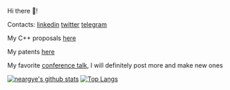 Hi there 👋!

Сontacts: [linkedin](https://www.linkedin.com/in/neargye/) [twitter](https://twitter.com/Neargye) [telegram](https://t.me/neargye)

My C++ proposals [here](https://github.com/Neargye/WG21)

My patents [here](https://uspto.report/patent/search/Goncharov;%20Daniil%20Olegovich)

My favorite [conference talk](https://youtu.be/xgPuEv9sfmc), I will definitely post more and make new ones

[![neargye's github stats](https://github-readme-stats.vercel.app/api?username=neargye&count_private=true&show_icons=true&theme=dark)](https://github.com/Neargye)
[![Top Langs](https://github-readme-stats.vercel.app/api/top-langs/?username=neargye&layout=compact&langs_count=3&theme=dark)](https://github.com/Neargye)
